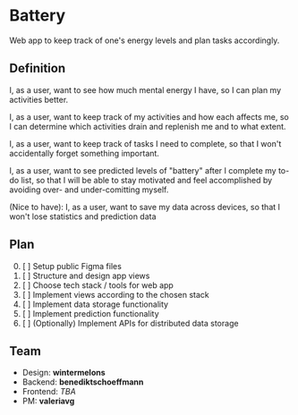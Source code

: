 # Battery

Web app to keep track of one's energy levels and plan tasks accordingly.

## Definition

I, as a user, want to see how much mental energy I have, so I can plan my activities better.

I, as a user, want to keep track of my activities and how each affects me, so I can determine which activities drain and replenish me and to what extent.

I, as a user, want to keep track of tasks I need to complete, so that I won't accidentally forget something important.

I, as a user, want to see predicted levels of "battery" after I complete my to-do list, so that I will be able to stay motivated and feel accomplished by avoiding over- and under-comitting myself.

(Nice to have): I, as a user, want to save my data across devices, so that I won't lose statistics and prediction data

## Plan

0. [ ] Setup public Figma files
1. [ ] Structure and design app views
2. [ ] Choose tech stack / tools for web app
3. [ ] Implement views according to the chosen stack
4. [ ] Implement data storage functionality
5. [ ] Implement prediction functionality
6. [ ] (Optionally) Implement APIs for distributed data storage

## Team
- Design: __wintermelons__
- Backend: __benediktschoeffmann__
- Frontend: *TBA*
- PM: __valeriavg__
